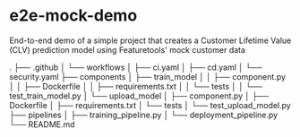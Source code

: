 # e2e-mock-demo
End-to-end demo of a simple project that creates a Customer Lifetime Value (CLV) prediction model using Featuretools' mock customer data

.
├── .github
│   └── workflows
│       ├── ci.yaml
│       ├── cd.yaml
│       └── security.yaml
├── components
│   ├── train_model
│   │   ├── component.py
│   │   ├── Dockerfile
│   │   ├── requirements.txt
│   │   └── tests
│   │       └── test_train_model.py
│   └── upload_model
│       ├── component.py
│       ├── Dockerfile
│       ├── requirements.txt
│       └── tests
│           └── test_upload_model.py
├── pipelines
│   ├── training_pipeline.py
│   └── deployment_pipeline.py
└── README.md
